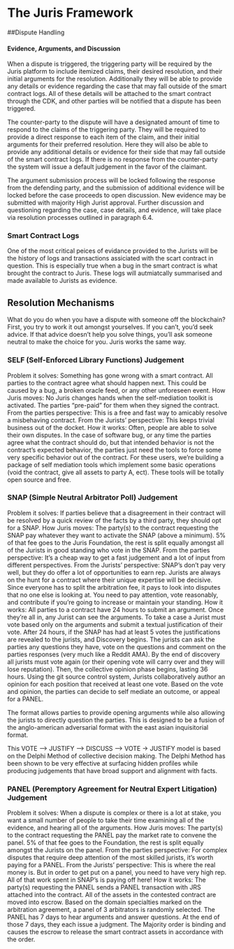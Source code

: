 # The Juris Framework

##Dispute Handling
#### Evidence, Arguments, and Discussion

When a dispute is triggered, the triggering party will be required by the Juris platform to include itemized claims, their desired resolution, and their initial arguments for the resolution. Additionally they will be able to provide any details or evidence regarding the case that may fall outside of the smart contract logs. All of these details will be attached to the smart contract through the CDK, and other parties will be notified that a dispute has been triggered.

The counter-party to the dispute will have a designated amount of time to respond to the claims of the triggering party. They will be required to provide a direct response to each item of the claim, and their initial arguments for their preferred resolution. Here they will also be able to provide any additional details or evidence for their side that may fall outside of the smart contract logs. If there is no response from the counter-party the system will issue a default judgement in the favor of the claimant. 

The argument submission process will be locked following the response from the defending party, and the submission of additional evidence will be locked before the case proceeds to open discussion. New evidence may be submitted with majority High Jurist approval. Further discussion and questioning regarding the case, case details, and evidence, will take place via resolution processes outlined in paragraph 6.4.

### Smart Contract Logs
One of the most critical peices of evidance provided to the Jurists will be the history of logs and transactions assiciated with the scart contract in question. This is especially true when a bug in the smart contract is what brought the contract to Juris. These logs will autmiatcally summarised and made available to Jurists as evidence.

## Resolution Mechanisms
What do you do when you have a dispute with someone off the blockchain? First, you try to work it out amongst yourselves. If you can’t, you’d seek advice. If that advice doesn’t help you solve things, you’ll ask someone neutral to make the choice for you. Juris works the same way. 

### SELF (Self-Enforced Library Functions) Judgement
Problem it solves: Something has gone wrong with a smart contract. All parties to the contract agree what should happen next. This could be caused by a bug, a broken oracle feed, or any other unforeseen event.
How Juris moves: No Juris changes hands when the self-mediation toolkit is activated. The parties “pre-paid” for them when they signed the contract. 
From the parties perspective: This is a free and fast way to amicably resolve a misbehaving contract. 
From the Jurists’ perspective: This keeps trivial business out of the docket. 
How it works: Often, people are able to solve their own disputes. In the case of software bug, or any time the parties agree what the contract should do, but that intended behavior is not the contract’s expected behavior, the parties just need the tools to force some very specific behavior out of the contract. 
For these users, we’re building a package of self mediation tools which implement some basic operations (void the contract, give all assets to party A, ect). These tools will be totally open source and free. 


### SNAP (Simple Neutral Arbitrator Poll) Judgement
Problem it solves: If parties believe that a disagreement in their contract will be resolved by a quick review of the facts by a third party, they should opt for a SNAP.
How Juris moves: The party(s) to the contract requesting the SNAP pay whatever they want to activate the SNAP (above a minimum). 5% of that fee goes to the Juris Foundation, the rest is split equally amongst all of the Jurists in good standing who vote in the SNAP. 
From the parties perspective: It’s a cheap way to get a fast judgement and a lot of input from different perspectives. 
From the Jurists’ perspective: SNAP’s don’t pay very well, but they do offer a lot of opportunities to earn rep. Jurists are always on the hunt for a contract where their unique expertise will be decisive. Since everyone has to split the arbitration fee, it pays to look into disputes that no one else is looking at. You need to pay attention, vote reasonably, and contribute if you’re going to increase or maintain your standing. 
How it works: All parties to a contract have 24 hours to submit an argument. Once they’re all in, any Jurist can see the arguments. To take a case a Jurist must vote based only on the arguments and submit a textual justification of their vote. After 24 hours, if the SNAP has had at least 5 votes the justifications are revealed to the jurists, and Discovery begins. The jurists can ask the parties any questions they have, vote on the questions and comment on the parties responses (very much like a Reddit AMA). By the end of discovery all jurists must vote again (or their opening vote will carry over and they will lose reputation). Then, the collective opinion phase begins, lasting 36 hours. Using the git source control system, Jurists collaboratively author an opinion for each position that received at least one vote. Based on the vote and opinion, the parties can decide to self mediate an outcome, or appeal for a PANEL. 


The format allows parties to provide opening arguments while also allowing the jurists to directly question the parties. This is designed to be a fusion of the anglo-american adversarial format with the east asian inquisitorial format.

This VOTE --> JUSTIFY --> DISCUSS --> VOTE → JUSTIFY model is based on the Delphi Method of collective decision making. The Delphi Method has been shown to be very effective at surfacing hidden profiles while producing judgements that have broad support and alignment with facts.  


### PANEL (Peremptory Agreement for Neutral Expert Litigation) Judgement
Problem it solves: When a dispute is complex or there is a lot at stake, you want a small number of people to take their time examining all of the evidence, and hearing all of the arguments. 
How Juris moves: The party(s) to the contract requesting the PANEL pay the market rate to convene the panel. 5% of that fee goes to the Foundation,  the rest is split equally amongst the Jurists on the panel. 
From the parties perspective: For complex disputes that require deep attention of the most skilled jurists, it’s worth paying for a PANEL. 
From the Jurists’ perspective: This is where the real money is. But in order to get put on a panel, you need to have very high rep. All of that work spent in SNAP’s is paying off here! 
How it works: The party(s) requesting the PANEL sends a PANEL transaction with JRS attached into the contract. All of the assets in the contested contract are moved into escrow. Based on the domain specialties marked on the arbitration agreement, a panel of 3 arbitrators is randomly selected. The PANEL has 7 days to hear arguments and answer questions. At the end of those 7 days, they each issue a judgment. The Majority order is binding and causes the escrow to release the smart contract assets in accordance with the order. 
